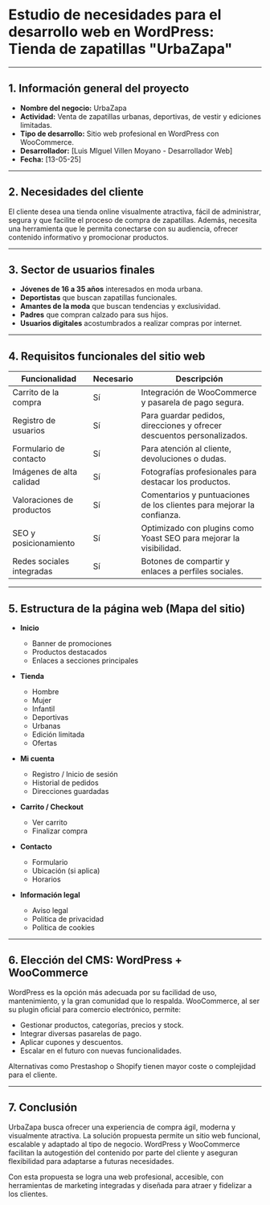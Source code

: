 # Estudio de necesidades para el desarrollo web en WordPress: Tienda de zapatillas "UrbaZapa"

---

## 1. Información general del proyecto

- **Nombre del negocio:** UrbaZapa  
- **Actividad:** Venta de zapatillas urbanas, deportivas, de vestir y ediciones limitadas.  
- **Tipo de desarrollo:** Sitio web profesional en WordPress con WooCommerce.  
- **Desarrollador:** [Luis MIguel Villen Moyano - Desarrollador Web]  
- **Fecha:** [13-05-25]  

---

## 2. Necesidades del cliente

El cliente desea una tienda online visualmente atractiva, fácil de administrar, segura y que facilite el proceso de compra de zapatillas. Además, necesita una herramienta que le permita conectarse con su audiencia, ofrecer contenido informativo y promocionar productos.

---

## 3. Sector de usuarios finales

- **Jóvenes de 16 a 35 años** interesados en moda urbana.  
- **Deportistas** que buscan zapatillas funcionales.  
- **Amantes de la moda** que buscan tendencias y exclusividad.  
- **Padres** que compran calzado para sus hijos.  
- **Usuarios digitales** acostumbrados a realizar compras por internet.

---

## 4. Requisitos funcionales del sitio web

| Funcionalidad                  | Necesario | Descripción |
|-------------------------------|-----------|-------------|
| Carrito de la compra          | Sí        | Integración de WooCommerce y pasarela de pago segura. |
| Registro de usuarios          | Sí        | Para guardar pedidos, direcciones y ofrecer descuentos personalizados. |
| Formulario de contacto        | Sí        | Para atención al cliente, devoluciones o dudas. |
| Imágenes de alta calidad      | Sí        | Fotografías profesionales para destacar los productos. |
| Valoraciones de productos     | Sí        | Comentarios y puntuaciones de los clientes para mejorar la confianza. |
| SEO y posicionamiento         | Sí        | Optimizado con plugins como Yoast SEO para mejorar la visibilidad. |
| Redes sociales integradas     | Sí        | Botones de compartir y enlaces a perfiles sociales. |

---

## 5. Estructura de la página web (Mapa del sitio)

- **Inicio**
  - Banner de promociones
  - Productos destacados
  - Enlaces a secciones principales

- **Tienda**
  - Hombre
  - Mujer
  - Infantil
  - Deportivas
  - Urbanas
  - Edición limitada
  - Ofertas

- **Mi cuenta**
  - Registro / Inicio de sesión
  - Historial de pedidos
  - Direcciones guardadas

- **Carrito / Checkout**
  - Ver carrito
  - Finalizar compra


- **Contacto**
  - Formulario
  - Ubicación (si aplica)
  - Horarios

- **Información legal**
  - Aviso legal
  - Política de privacidad
  - Política de cookies

---

## 6. Elección del CMS: WordPress + WooCommerce

WordPress es la opción más adecuada por su facilidad de uso, mantenimiento, y la gran comunidad que lo respalda. WooCommerce, al ser su plugin oficial para comercio electrónico, permite:

- Gestionar productos, categorías, precios y stock.
- Integrar diversas pasarelas de pago.
- Aplicar cupones y descuentos.
- Escalar en el futuro con nuevas funcionalidades.

Alternativas como Prestashop o Shopify tienen mayor coste o complejidad para el cliente.

---

## 7. Conclusión

UrbaZapa busca ofrecer una experiencia de compra ágil, moderna y visualmente atractiva. La solución propuesta permite un sitio web funcional, escalable y adaptado al tipo de negocio. WordPress y WooCommerce facilitan la autogestión del contenido por parte del cliente y aseguran flexibilidad para adaptarse a futuras necesidades.

Con esta propuesta se logra una web profesional, accesible, con herramientas de marketing integradas y diseñada para atraer y fidelizar a los clientes.
